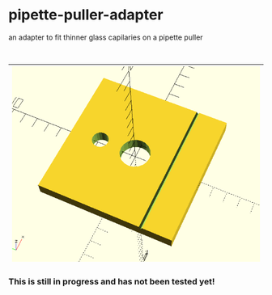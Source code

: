 # pipette-puller-adapter

an adapter to fit thinner glass capilaries on a pipette puller

<br>

|![](<glass_tube_holder.png>)|
|---|

### This is still in progress and has not been tested yet!